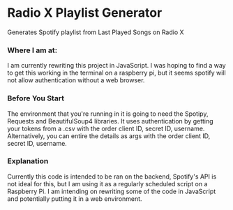 # Radio X Playlist Generator

Generates Spotify playlist from Last Played Songs on Radio X 

### Where I am at:

I am currently rewriting this project in JavaScript. I was hoping to find a way to get this working in the terminal on a raspberry pi, but it seems spotify will not allow authentication without a web browser.

### Before You Start

The environment that you're running in it is going to need the Spotipy, Requests and BeautifulSoup4 libraries. It uses authentication by getting your tokens from a .csv with the order client ID, secret ID, username. Alternatively, you can entire the details as args with the order client ID, secret ID, username. 


### Explanation

Currently this code is intended to be ran on the backend, Spotify's API is not ideal for this, but I am using it as a regularly scheduled script on a Raspberry Pi. I am intending on rewriting some of the code in JavaScript and potentially putting it in a web environment.